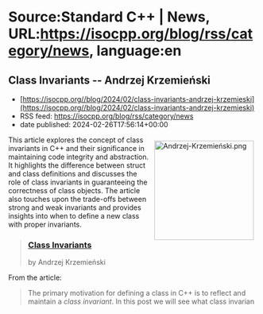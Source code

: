 # Source:Standard C++ | News, URL:https://isocpp.org/blog/rss/category/news, language:en

## Class Invariants -- Andrzej Krzemieński
 - [https://isocpp.org//blog/2024/02/class-invariants-andrzej-krzemieski](https://isocpp.org//blog/2024/02/class-invariants-andrzej-krzemieski)
 - RSS feed: https://isocpp.org/blog/rss/category/news
 - date published: 2024-02-26T17:56:14+00:00

<p>
	<img alt="Andrzej-Krzemieński.png" src="https://isocpp.org/files/img/Andrzej-Krzemieński.png" style="width: 200px; margin: 10px; float: right; height: 200px;" />This article explores the concept of class invariants in C++ and their significance in maintaining code integrity and abstraction. It highlights the difference between struct and class definitions and discusses the role of class invariants in guaranteeing the correctness of class objects. The article also touches upon the trade-offs between strong and weak invariants and provides insights into when to define a new class with proper invariants.</p>
<blockquote>
	<h3>
		<a href="https://akrzemi1.wordpress.com/2024/01/07/class-invariants/">Class Invariants</a></h3>
	<p>
		by Andrzej Krzemie&#324;ski</p>
</blockquote>
<p>
	From the article:</p>
<blockquote>
	<p>
		The primary motivation for defining a class in C++ is to reflect and maintain a&nbsp;<em>class invariant</em>. In this post we will see what class invarian

